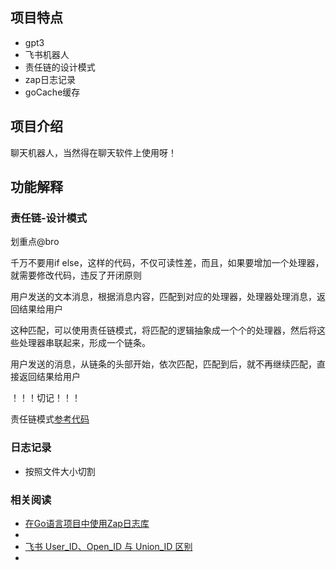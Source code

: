 

## 项目特点

- gpt3
- 飞书机器人
- 责任链的设计模式
- zap日志记录
- goCache缓存

## 项目介绍

聊天机器人，当然得在聊天软件上使用呀！

## 功能解释

### 责任链-设计模式

划重点@bro

千万不要用if else，这样的代码，不仅可读性差，而且，如果要增加一个处理器，就需要修改代码，违反了开闭原则

用户发送的文本消息，根据消息内容，匹配到对应的处理器，处理器处理消息，返回结果给用户

这种匹配，可以使用责任链模式，将匹配的逻辑抽象成一个个的处理器，然后将这些处理器串联起来，形成一个链条。

用户发送的消息，从链条的头部开始，依次匹配，匹配到后，就不再继续匹配，直接返回结果给用户


！！！切记！！！

责任链模式[参考代码](https://refactoringguru.cn/design-patterns/chain-of-responsibility)



### 日志记录

- 按照文件大小切割


### 相关阅读

- [在Go语言项目中使用Zap日志库](https://www.liwenzhou.com/posts/Go/zap/)
- 
- [飞书 User_ID、Open_ID 与 Union_ID 区别](https://www.feishu.cn/hc/zh-CN/articles/794300086214)
- 

